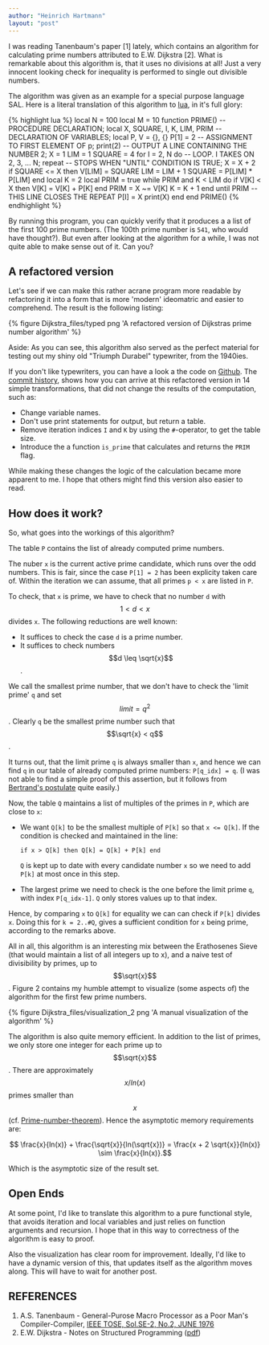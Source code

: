 ```yaml
---
author: "Heinrich Hartmann"
layout: "post"
---
```


<script src="http://cdn.mathjax.org/mathjax/latest/MathJax.js?config=TeX-AMS_HTML" type="text/javascript"></script>
<style> .center { margin-right: auto; margin-left:auto; display: block } </style>
<style src="/css/coderay.css"></style>

I was reading Tanenbaum's paper [1] lately, which contains an
algorithm for calculating prime numbers attributed to E.W. Dijkstra
[2].  What is remarkable about this algorithm is, that it uses no
divisions at all!  Just a very innocent looking check for inequality
is performed to single out divisible numbers.

The algorithm was given as an example for a special purpose language
SAL.  Here is a literal translation of this algorithm to
[lua](https://www.lua.org/), in it's full glory:

{% highlight lua %}
local N = 100
local M = 10
function PRIME()  -- PROCEDURE DECLARATION;
  local X, SQUARE, I, K, LIM, PRIM -- DECLARATION OF VARIABLES;
  local P, V = {}, {}
  P[1] = 2 -- ASSIGNMENT TO FIRST ELEMENT OF p;
  print(2) -- OUTPUT A LINE CONTAINING THE NUMBER 2;
  X = 1
  LIM = 1
  SQUARE = 4
  for I = 2, N do -- LOOP. I TAKES ON 2, 3, ... N;
    repeat -- STOPS WHEN "UNTIL" CONDITION IS TRUE;
      X = X + 2
      if SQUARE <= X then
        V[LIM] = SQUARE
        LIM = LIM + 1
        SQUARE = P[LIM] * P[LIM]
      end
      local K = 2
      local PRIM = true
      while PRIM and K < LIM do
        if V[K] < X then
          V[K] = V[K] + P[K]
        end
        PRIM = X ~= V[K]
        K = K + 1
      end
    until PRIM -- THIS LINE CLOSES THE REPEAT
    P[I] = X
    print(X)
  end
end
PRIME()
{% endhighlight %}

By running this program, you can quickly verify that it produces a a
list of the first 100 prime numbers. (The 100th prime number is `541`,
who would have thought?).
But even after looking at the algorithm for a while, I was not quite
able to make sense out of it. Can you?

## A refactored version

Let's see if we can make this rather acrane program more readable by
refactoring it into a form that is more 'modern' ideomatric and
easier to comprehend. The result is the following listing:

{% figure Dijkstra_files/typed png 'A  refactored version of Dijkstras prime number algorithm' %}

Aside: As you can see, this algorithm also served as the perfect
material for testing out my shiny old "Triumph Durabel" typewriter,
from the 1940ies.

If you don't like typewriters, you can have a look a the code on
[Github](https://github.com/HeinrichHartmann/DijkstraPrimes/blob/master/Primes.lua).
The
[commit history](https://github.com/HeinrichHartmann/DijkstraPrimes/commits/master),
shows how you can arrive at this refactored version in 14 simple
transformations, that did not change the results of the computation,
such as:

- Change variable names.
- Don't use print statements for output, but return a table.
- Remove iteration indices `I` and `K` by using the `#`-operator, to get the table size.
- Introduce the a function `is_prime` that calculates and returns the `PRIM` flag.

While making these changes the logic of the calculation became more
apparent to me.  I hope that others might find this version also
easier to read.

## How does it work?

So, what goes into the workings of this algorithm?

The table `P` contains the list of already computed prime numbers.

The nuber `x` is the current active prime candidate, which runs over
the odd numbers.  This is fair, since the case `P[1] = 2` has been
explicity taken care of. Within the iteration we can assume, that all
primes `p < x` are listed in `P`.

To check, that `x` is prime, we have to check that no number `d` with
$$1 < d < x$$ divides `x`.  The following reductions are well known:

- It suffices to check the case `d` is a prime number.
- It suffices to check numbers $$d \leq \sqrt{x}$$.

We call the smallest prime number, that we don't have to check the
'limit prime' `q` and set $$limit = q^2$$.  Clearly `q` be the
smallest prime number such that $$\sqrt{x} < q$$.

It turns out, that the limit prime `q` is always smaller than `x`, and
hence we can find `q` in our table of already computed prime numbers:
`P[q_idx] = q`. (I was not able to find a simple proof of this
assertion, but it follows from
[Bertrand's postulate](https://www.wikiwand.com/en/Bertrand's_postulate)
quite easily.)

Now, the table `Q` maintains a list of multiples of the primes in `P`,
which are close to `x`:

- We want `Q[k]` to be the smallest multiple of `P[k]` so that `x <=
  Q[k]`.  If the condition is checked and maintained in the line:

      if x > Q[k] then Q[k] = Q[k] + P[k] end

  `Q` is kept up to date with every candidate number `x` so we need to
  add `P[k]` at most once in this step.

- The largest prime we need to check is the one before the limit prime
  `q`, with index `P[q_idx-1]`. `Q` only stores values up to that
  index.

Hence, by comparing `x` to `Q[k]` for equality we can can check if
`P[k]` divides `x`. Doing this for `k = 2..#Q`, gives a sufficient
condition for `x` being prime, according to the remarks above.

All in all, this algorithm is an interesting mix between the
Erathosenes Sieve (that would maintain a list of all integers up to
x), and a naive test of divisibility by primes, up to
$$\sqrt{x}$$. Figure 2 contains my humble attempt to visualize (some
aspects of) the algorithm for the first few prime numbers.

{% figure Dijkstra_files/visualization_2 png 'A manual visualization of the algorithm' %}

The algorithm is also quite memory efficient. In addition to the list
of primes, we only store one integer for each prime up to
$$\sqrt{x}$$.  There are approximately $$x/ln(x)$$ primes smaller than
$$x$$ (cf. [Prime-number-theorem](https://www.wikiwand.com/en/Prime_number_theorem)).
Hence the asymptotic memory requirements are:

$$ \frac{x}{ln(x)} + \frac{\sqrt{x}}{ln(\sqrt{x})} = \frac{x + 2 \sqrt{x}}{ln(x)} \sim \frac{x}{ln(x)}.$$

Which is the asymptotic size of the result set.

## Open Ends

At some point, I'd like to translate this algorithm to a pure
functional style, that avoids iteration and local variables and just
relies on function arguments and recursion. I hope that in this way
to correctness of the algorithm is easy to proof.

Also the visualization has clear room for improvement. Ideally, I'd
like to have a dynamic version of this, that updates itself as the
algorithm moves along. This will have to wait for another post.

## REFERENCES

1. A.S. Tanenbaum - General-Purose Macro Processor as a Poor Man's Compiler-Compiler, [IEEE TOSE, Sol.SE-2, No.2, JUNE 1976](http://ieeexplore.ieee.org/xpl/login.jsp?tp=&arnumber=1702350&url=http%3A%2F%2Fieeexplore.ieee.org%2Fxpls%2Fabs_all.jsp%3Farnumber%3D1702350)
2. E.W. Dijkstra - Notes on Structured Programming ([pdf](https://www.cs.utexas.edu/users/EWD/ewd02xx/EWD249.PDF))
